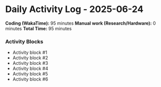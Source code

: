 # Daily Activity Log - 2025-06-24

**Coding (WakaTime):** 95 minutes
**Manual work (Research/Hardware):** 0 minutes
**Total Time:** 95 minutes

### Activity Blocks
- Activity block #1
- Activity block #2
- Activity block #3
- Activity block #4
- Activity block #5
- Activity block #6
